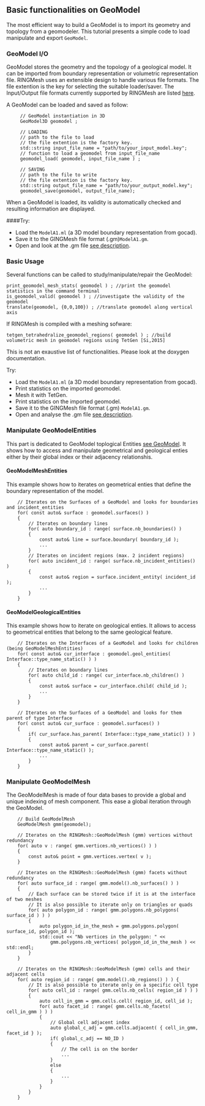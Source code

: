 
## Basic functionalities on GeoModel
The most efficient way to build a GeoModel is to import its geometry and topology from a
geomodeler. This tutorial presents a simple code to load manipulate and export `GeoModel`.

### GeoModel I/O

GeoModel stores the geometry and the topology of a geological model. It can be imported from boundary 
representation or volumetric representation file.
RINGMesh uses an extensible design to handle various file formats.
The file extention is the key for selecting the suitable loader/saver. 
The Input/Output file formats currently supported by RINGMesh are listed [here](/features/file_formats).

A GeoModel can be loaded and saved as follow:

```
	 // GeoModel instantiation in 3D
	 GeoModel3D geomodel ;
	
	 // LOADING
	 // path to the file to load
	 // the file extention is the factory key.
	 std::string input_file_name = "path/to/your_input_model.key";
	 // function to load a geomodel from input_file_name
	 geomodel_load( geomodel, input_file_name ) ;
	 
	 // SAVING
	 // path to the file to write
	 // the file extention is the factory key.
	 std::string output_file_name = "path/to/your_output_model.key"; 
	 geomodel_save(geomodel, output_file_name);
```

When a GeoModel is loaded, its validity is automatically checked and resulting information 
are displayed.

####Try:

 * Load the `ModelA1.ml` (a 3D model boundary representation from gocad).
 * Save it to the GINGMesh file format (.gm)`ModelA1.gm`.
 * Open and look at the .gm file [see description](/features/file_formats).

### Basic Usage
Several functions can be called to study/manipulate/repair the GeoModel:

	print_geomodel_mesh_stats( geomodel ) ; //print the geomodel statistics in the command terminal
	is_geomodel_valid( geomodel ) ; //investigate the validity of the geomodel
	translate(geomodel, {0,0,100}) ; //translate geomodel along vertical axis
	
If RINGMesh is compiled with a meshing sofware:
 
	tetgen_tetrahedralize_geomodel_regions( geomodel ) ; //build volumetric mesh in geomodel regions using TetGen [Si,2015] 
	
This is not an exaustive list of functionalities. Please look at the doxygen documentation.

Try:

 * Load the `ModelA1.ml` (a 3D model boundary representation from gocad).
 * Print statistics on the imported geomodel.
 * Mesh it with TetGen.
 * Print statistics on the imported geomodel.
 * Save it to the GINGMesh file format (.gm) `ModelA1.gm`.
 * Open and analyse the .gm file [see description](/features/file_formats).
 
### Manipulate GeoModelEntities
This part is dedicated to GeoModel toplogical Entities [see GeoModel](/features/geomodel). 
It shows how to access and manipulate geometrical and geological enties either 
by their global index or their adjacency relationshis.

#### GeoModelMeshEntities
This example shows how to iterates on geometrical enties that define the boundary representation of the model.

```
    // Iterates on the Surfaces of a GeoModel and looks for boundaries and incident_entities
    for( const auto& surface : geomodel.surfaces() ) 
    {
		// Iterates on boundary lines
        for( auto boundary_id : range( surface.nb_boundaries() )  
        {
            const auto& line = surface.boundary( boundary_id );
            ...
        }
		// Iterates on incident regions (max. 2 incident regions)
        for( auto incident_id : range( surface.nb_incident_entities() )  
        {
            const auto& region = surface.incident_entity( incident_id );
            ...
        }
    }
```

#### GeoModelGeologicalEntities
This example shows how to iterate on geological enties. It allows to access to geometrical entities that belong 
to the same geological feature.

```
    // Iterates on the Interfaces of a GeoModel and looks for children (being GeoModelMeshEntities)
    for( const auto& cur_interface : geomodel.geol_entities( Interface::type_name_static() ) ) 
    {
		// Iterates on boundary lines
        for( auto child_id : range( cur_interface.nb_children() )  
        {
            const auto& surface = cur_interface.child( child_id );
            ...
        }
    }
    
    // Iterates on the Surfaces of a GeoModel and looks for them parent of type Interface
    for( const auto& cur_surface : geomodel.surfaces() ) 
    {
        if( cur_surface.has_parent( Interface::type_name_static() ) )
        {
            const auto& parent = cur_surface.parent( Interface::type_name_static() );
            ...
        }
    }
```

### Manipulate GeoModelMesh

The GeoModelMesh is made of four data bases to provide a global and unique indexing of mesh component.
This ease a global iteration through the GeoModel.

```
	// Build GeoModelMesh
	GeoModelMesh gmm(geomodel);
	
	// Iterates on the RINGMesh::GeoModelMesh (gmm) vertices without redundancy
    for( auto v : range( gmm.vertices.nb_vertices() ) ) 
    {
        const auto& point = gmm.vertices.vertex( v );
    }
	
    // Iterates on the RINGMesh::GeoModelMesh (gmm) facets without redundancy
    for( auto surface_id : range( gmm.model().nb_surfaces() ) ) 
    {
        // Each surface can be stored twice if it is at the interface of two meshes
		// It is also possible to iterate only on triangles or quads
        for( auto polygon_id : range( gmm.polygons.nb_polygons( surface_id ) ) ) 
        { 
            auto polygon_id_in_the_mesh = gmm.polygons.polygon( surface_id, polygon_id );
            std::cout << "Nb vertices in the polygon: " << 
				gmm.polygons.nb_vertices( polygon_id_in_the_mesh ) << std::endl;
        }
    }

    // Iterates on the RINGMesh::GeoModelMesh (gmm) cells and their adjacent cells
    for( auto region_id : range( gmm.model().nb_regions() ) ) {
		// It is also possible to iterate only on a specific cell type
        for( auto cell_id : range( gmm.cells.nb_cells( region_id ) ) ) 
        { 
            auto cell_in_gmm = gmm.cells.cell( region_id, cell_id );
            for( auto facet_id : range( gmm.cells.nb_facets( cell_in_gmm ) ) ) 
            {
				// Global cell adjacent index
                auto global_c_adj = gmm.cells.adjacent( { cell_in_gmm, facet_id } ); 
                if( global_c_adj == NO_ID ) 
                {
                    // The cell is on the border
                    ...
                } 
				else 
                {
                    ...
                }
            } 
        }
    }
```
